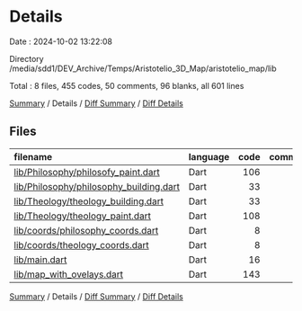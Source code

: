 # Details

Date : 2024-10-02 13:22:08

Directory /media/sdd1/DEV_Archive/Temps/Aristotelio_3D_Map/aristotelio_map/lib

Total : 8 files,  455 codes, 50 comments, 96 blanks, all 601 lines

[Summary](results.md) / Details / [Diff Summary](diff.md) / [Diff Details](diff-details.md)

## Files
| filename | language | code | comment | blank | total |
| :--- | :--- | ---: | ---: | ---: | ---: |
| [lib/Philosophy/philosofy_paint.dart](/lib/Philosophy/philosofy_paint.dart) | Dart | 106 | 17 | 27 | 150 |
| [lib/Philosophy/philosophy_building.dart](/lib/Philosophy/philosophy_building.dart) | Dart | 33 | 3 | 5 | 41 |
| [lib/Theology/theology_building.dart](/lib/Theology/theology_building.dart) | Dart | 33 | 4 | 6 | 43 |
| [lib/Theology/theology_paint.dart](/lib/Theology/theology_paint.dart) | Dart | 108 | 17 | 28 | 153 |
| [lib/coords/philosophy_coords.dart](/lib/coords/philosophy_coords.dart) | Dart | 8 | 0 | 2 | 10 |
| [lib/coords/theology_coords.dart](/lib/coords/theology_coords.dart) | Dart | 8 | 0 | 3 | 11 |
| [lib/main.dart](/lib/main.dart) | Dart | 16 | 0 | 4 | 20 |
| [lib/map_with_ovelays.dart](/lib/map_with_ovelays.dart) | Dart | 143 | 9 | 21 | 173 |

[Summary](results.md) / Details / [Diff Summary](diff.md) / [Diff Details](diff-details.md)